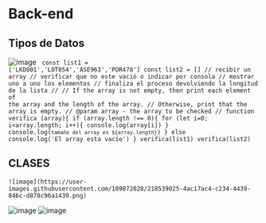 # Back-end
## Tipos de Datos
![image](https://user-images.githubusercontent.com/109872028/218519741-48b0a70d-ab71-47e4-a206-01d8e2443356.png)
<code>
const list1 = ['LKD001','LOT854','ASE963','POR478']
const list2 = []
// recibir un array
// verificar que no este vació o indicar por consola 
// mostrar uno a uno los elementos
// finaliza el proceso devolviendo la longitud de la lista
//
    // If the array is not empty, then print each element of the array and the length of the array.
// Otherwise, print that the array is empty.
// @param array - the array to be checked
//
function verifica (array){
if (array.length !== 0){
    for (let i=0; i<array.length; i++){
        console.log(array[i])
    }
    console.log(`tamaño del array es ${array.length}`)
} else console.log('El array esta vacío')
}
verifica(list1)
verifica(list2)
</code>

## CLASES
    ![image](https://user-images.githubusercontent.com/109872028/218539025-4ac17ac4-c234-4439-846c-d878c96a1439.png)
![image](https://user-images.githubusercontent.com/109872028/218540061-8cfc433a-d3ee-4828-8351-60fdd3512021.png)
![image](https://user-images.githubusercontent.com/109872028/218541176-2921dcaf-05a1-4d62-b2c9-5876ac3536cc.png)
